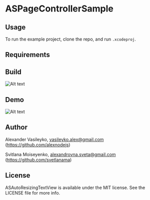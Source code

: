 # ASPageControllerSample


## Usage

To run the example project, clone the repo, and run `.xcodeproj`.

## Requirements

## Build


![Alt text](https://github.com/svetlanama/ASPageControllerSample/blob/master/ReadmeImages/storyboard.gif "Max Height Demo")


## Demo

![Alt text](https://github.com/svetlanama/ASPageControllerSample/blob/master/ReadmeImages/animation.gif "Demo")



## Author

Alexander Vasileyko, vasileyko.alex@gmail.com (https://github.com/alexnodejs)

Svitlana Moiseyenko, alexandrovna.sveta@gmail.com (https://github.com/svetlanama)

## License

ASAutoResizingTextView is available under the MIT license. See the LICENSE file for more info.
